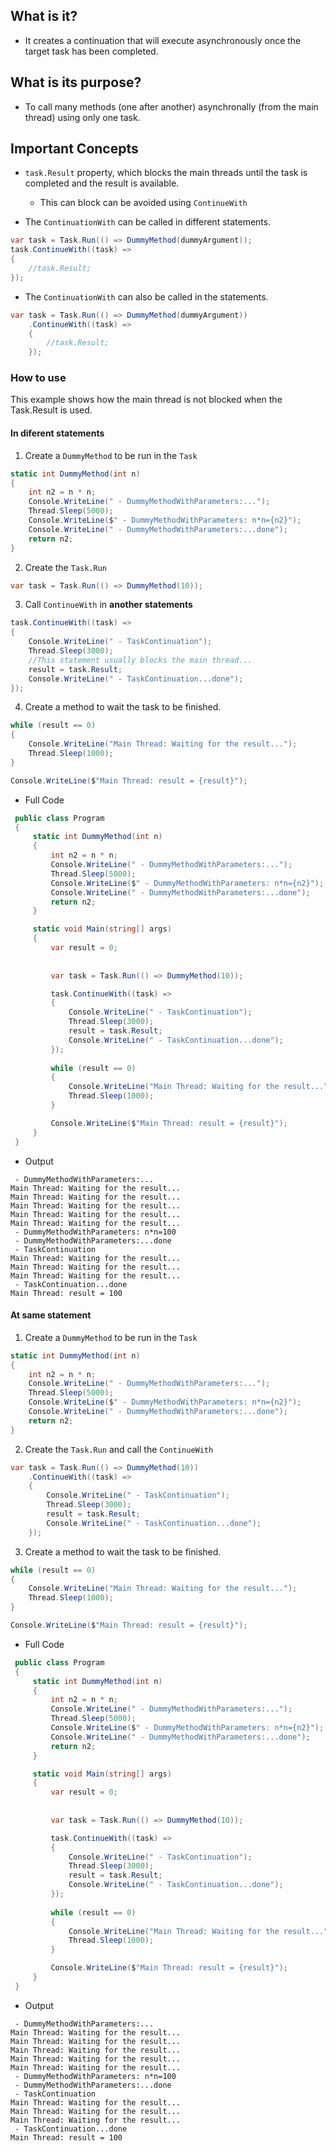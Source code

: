 ## What is it?
-  It creates a continuation that will execute asynchronously once the target task has been completed.
        
## What is its purpose?
- To call many methods (one after another) asynchronally (from the main thread) using only one task.
      
## Important Concepts
- `task.Result` property, which blocks the main threads until the task is completed and the result is available.
  - This can block can be avoided using `ContinueWith`

- The `ContinuationWith` can be called in different statements.

``` cs
var task = Task.Run(() => DummyMethod(dummyArgument));
task.ContinueWith((task) =>
{
    //task.Result;    
});
```

- The `ContinuationWith` can also be called in the statements.

``` cs
var task = Task.Run(() => DummyMethod(dummyArgument))
    .ContinueWith((task) =>
    {
        //task.Result;    
    });
```

### How to use

This example shows how the main thread is not blocked when the Task.Result is used.

#### In diferent statements

1. Create a `DummyMethod` to be run in the `Task`

``` cs
static int DummyMethod(int n)
{
    int n2 = n * n;
    Console.WriteLine(" - DummyMethodWithParameters:...");
    Thread.Sleep(5000);
    Console.WriteLine($" - DummyMethodWithParameters: n*n={n2}");
    Console.WriteLine(" - DummyMethodWithParameters:...done");
    return n2;
}
```

2. Create the `Task.Run`

``` cs 
var task = Task.Run(() => DummyMethod(10));
```

3. Call `ContinueWith` in **another statements**

``` cs
task.ContinueWith((task) =>
{
    Console.WriteLine(" - TaskContinuation");
    Thread.Sleep(3000);
    //This statement usually blocks the main thread...
    result = task.Result;
    Console.WriteLine(" - TaskContinuation...done");
});
```

4. Create a method to wait the task to be finished.

``` cs 
while (result == 0)
{
    Console.WriteLine("Main Thread: Waiting for the result...");
    Thread.Sleep(1000);                
}

Console.WriteLine($"Main Thread: result = {result}");
```

- Full Code 

``` cs
 public class Program
 {
     static int DummyMethod(int n)
     {
         int n2 = n * n;
         Console.WriteLine(" - DummyMethodWithParameters:...");
         Thread.Sleep(5000);
         Console.WriteLine($" - DummyMethodWithParameters: n*n={n2}");
         Console.WriteLine(" - DummyMethodWithParameters:...done");
         return n2;
     }

     static void Main(string[] args)
     {
         var result = 0;
         
         
         var task = Task.Run(() => DummyMethod(10));

         task.ContinueWith((task) =>
         {
             Console.WriteLine(" - TaskContinuation");
             Thread.Sleep(3000);
             result = task.Result;
             Console.WriteLine(" - TaskContinuation...done");
         });
         
         while (result == 0)
         {
             Console.WriteLine("Main Thread: Waiting for the result...");
             Thread.Sleep(1000);                
         }

         Console.WriteLine($"Main Thread: result = {result}");
     }
 }
```

- Output

```
 - DummyMethodWithParameters:...
Main Thread: Waiting for the result...
Main Thread: Waiting for the result...
Main Thread: Waiting for the result...
Main Thread: Waiting for the result...
Main Thread: Waiting for the result...
 - DummyMethodWithParameters: n*n=100
 - DummyMethodWithParameters:...done
 - TaskContinuation
Main Thread: Waiting for the result...
Main Thread: Waiting for the result...
Main Thread: Waiting for the result...
 - TaskContinuation...done
Main Thread: result = 100
```

#### At same statement

1. Create a `DummyMethod` to be run in the `Task`

``` cs
static int DummyMethod(int n)
{
    int n2 = n * n;
    Console.WriteLine(" - DummyMethodWithParameters:...");
    Thread.Sleep(5000);
    Console.WriteLine($" - DummyMethodWithParameters: n*n={n2}");
    Console.WriteLine(" - DummyMethodWithParameters:...done");
    return n2;
}
```

2. Create the `Task.Run` and call the `ContinueWith`

``` cs 
var task = Task.Run(() => DummyMethod(10))
    .ContinueWith((task) =>
    {
        Console.WriteLine(" - TaskContinuation");
        Thread.Sleep(3000);
        result = task.Result;
        Console.WriteLine(" - TaskContinuation...done");
    });
```

3. Create a method to wait the task to be finished.

``` cs 
while (result == 0)
{
    Console.WriteLine("Main Thread: Waiting for the result...");
    Thread.Sleep(1000);                
}

Console.WriteLine($"Main Thread: result = {result}");
```

- Full Code 

``` cs
 public class Program
 {
     static int DummyMethod(int n)
     {
         int n2 = n * n;
         Console.WriteLine(" - DummyMethodWithParameters:...");
         Thread.Sleep(5000);
         Console.WriteLine($" - DummyMethodWithParameters: n*n={n2}");
         Console.WriteLine(" - DummyMethodWithParameters:...done");
         return n2;
     }

     static void Main(string[] args)
     {
         var result = 0;
         
         
         var task = Task.Run(() => DummyMethod(10));

         task.ContinueWith((task) =>
         {
             Console.WriteLine(" - TaskContinuation");
             Thread.Sleep(3000);
             result = task.Result;
             Console.WriteLine(" - TaskContinuation...done");
         });
         
         while (result == 0)
         {
             Console.WriteLine("Main Thread: Waiting for the result...");
             Thread.Sleep(1000);                
         }

         Console.WriteLine($"Main Thread: result = {result}");
     }
 }
```

- Output

```
 - DummyMethodWithParameters:...
Main Thread: Waiting for the result...
Main Thread: Waiting for the result...
Main Thread: Waiting for the result...
Main Thread: Waiting for the result...
Main Thread: Waiting for the result...
 - DummyMethodWithParameters: n*n=100
 - DummyMethodWithParameters:...done
 - TaskContinuation
Main Thread: Waiting for the result...
Main Thread: Waiting for the result...
Main Thread: Waiting for the result...
 - TaskContinuation...done
Main Thread: result = 100
```